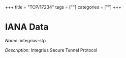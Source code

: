 +++
title = "TCP/17234"
tags = [""]
categories = [""]
+++

# IANA Data

_Name:_ integrius-stp

_Description:_ Integrius Secure Tunnel Protocol

